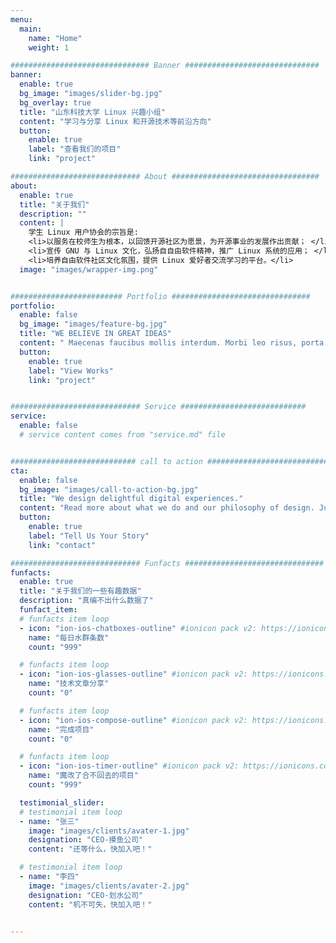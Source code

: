 ```yaml
---
menu:
  main:
    name: "Home"
    weight: 1

############################### Banner ##############################
banner:
  enable: true
  bg_image: "images/slider-bg.jpg"
  bg_overlay: true
  title: "山东科技大学 Linux 兴趣小组"
  content: "学习与分享 Linux 和开源技术等前沿方向"
  button:
    enable: true
    label: "查看我们的项目"
    link: "project"

############################# About #################################
about:
  enable: true
  title: "关于我们"
  description: ""
  content: |
    学生 Linux 用户协会的宗旨是: 
    <li>以服务在校师生为根本，以回馈开源社区为愿景，为开源事业的发展作出贡献； </li>
    <li>宣传 GNU 与 Linux 文化，弘扬自自由软件精神，推广 Linux 系统的应用； </li>
    <li>培养自由软件社区文化氛围，提供 Linux 爱好者交流学习的平台。</li>
  image: "images/wrapper-img.png"


######################### Portfolio ###############################
portfolio:
  enable: false
  bg_image: "images/feature-bg.jpg"
  title: "WE BELIEVE IN GREAT IDEAS"
  content: " Maecenas faucibus mollis interdum. Morbi leo risus, porta ac consectetur ac, vestibulum at eros. Fusce dapibus, tellus ac cursus commodo, tortor mauris condimentum nibh, ut fermentum massa justo sit amet risus."
  button:
    enable: true
    label: "View Works"
    link: "project"


############################# Service ############################
service:
  enable: false
  # service content comes from "service.md" file


############################ call to action ###########################
cta:
  enable: false
  bg_image: "images/call-to-action-bg.jpg"
  title: "We design delightful digital experiences."
  content: "Read more about what we do and our philosophy of design. Judge for yourself The work and results <br> we’ve achieved for other clients, and meet our highly experienced Team who just love to design."
  button:
    enable: true
    label: "Tell Us Your Story"
    link: "contact"

############################# Funfacts ###############################
funfacts:
  enable: true
  title: "关于我们的一些有趣数据"
  description: "真编不出什么数据了"
  funfact_item:
  # funfacts item loop
  - icon: "ion-ios-chatboxes-outline" #ionicon pack v2: https://ionicons.com/v2/
    name: "每日水群条数"
    count: "999"

  # funfacts item loop
  - icon: "ion-ios-glasses-outline" #ionicon pack v2: https://ionicons.com/v2/
    name: "技术文章分享"
    count: "0"

  # funfacts item loop
  - icon: "ion-ios-compose-outline" #ionicon pack v2: https://ionicons.com/v2/
    name: "完成项目"
    count: "0"

  # funfacts item loop
  - icon: "ion-ios-timer-outline" #ionicon pack v2: https://ionicons.com/v2/
    name: "魔改了合不回去的项目"
    count: "999"

  testimonial_slider:
  # testimonial item loop
  - name: "张三"
    image: "images/clients/avater-1.jpg"
    designation: "CEO-摸鱼公司"
    content: "还等什么，快加入吧！"

  # testimonial item loop
  - name: "李四"
    image: "images/clients/avater-2.jpg"
    designation: "CEO-划水公司"
    content: "机不可失，快加入吧！"


---
```

